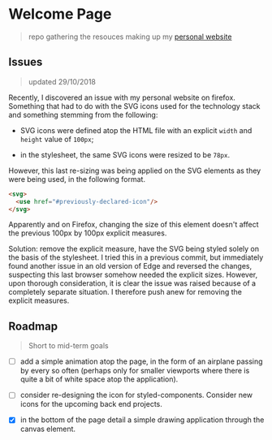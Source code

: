 # Welcome Page

> repo gathering the resouces making up my [personal website](https://borntofrappe.github.io/)

## Issues

> updated 29/10/2018

Recently, I discovered an issue with my personal website on firefox. Something that had to do with the SVG icons used for the technology stack and something stemming from the following:

- SVG icons were defined atop the HTML file with an explicit `width` and `height` value of `100px`;

- in the stylesheet, the same SVG icons were resized to be `78px`.

However, this last re-sizing was being applied on the SVG elements as they were being used, in the following format.

```html
<svg>
  <use href="#previously-declared-icon"/>
</svg>
```

Apparently and on Firefox, changing the size of this element doesn't affect the previous 100px by 100px explicit measures.

Solution: remove the explicit measure, have the SVG being styled solely on the basis of the stylesheet. I tried this in a previous commit, but immediately found another issue in an old version of Edge and reversed the changes, suspecting this last browser somehow needed the explicit sizes. However, upon thorough consideration, it is clear the issue was raised because of a completely separate situation. I therefore push anew for removing the explicit measures.

## Roadmap

> Short to mid-term goals

- [ ] add a simple animation atop the page, in the form of an airplane passing by every so often (perhaps only for smaller viewports where there is quite a bit of white space atop the application).

- [ ] consider re-designing the icon for styled-components. Consider new icons for the upcoming back end projects.

- [x] in the bottom of the page detail a simple drawing application through the canvas element.
